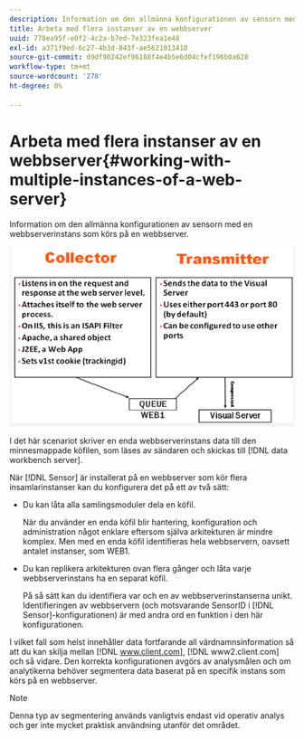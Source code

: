 ```yaml
---
description: Information om den allmänna konfigurationen av sensorn med en webbserverinstans som körs på en webbserver.
title: Arbeta med flera instanser av en webbserver
uuid: 778ea95f-e0f2-4c2a-b7ed-7e323fea1e48
exl-id: a371f9ed-6c27-4b3d-843f-ae5621013410
source-git-commit: d9df90242ef96188f4e4b5e6d04cfef196b0a628
workflow-type: tm+mt
source-wordcount: '278'
ht-degree: 0%

---
```


# Arbeta med flera instanser av en webbserver{#working-with-multiple-instances-of-a-web-server}

Information om den allmänna konfigurationen av sensorn med en webbserverinstans som körs på en webbserver.

![](assets/web_inst.png)

I det här scenariot skriver en enda webbserverinstans data till den minnesmappade köfilen, som läses av sändaren och skickas till [!DNL data workbench server].

När [!DNL Sensor] är installerat på en webbserver som kör flera insamlarinstanser kan du konfigurera det på ett av två sätt:

* Du kan låta alla samlingsmoduler dela en köfil.

   När du använder en enda köfil blir hantering, konfiguration och administration något enklare eftersom själva arkitekturen är mindre komplex. Men med en enda köfil identifieras hela webbservern, oavsett antalet instanser, som WEB1.

* Du kan replikera arkitekturen ovan flera gånger och låta varje webbserverinstans ha en separat köfil.

   På så sätt kan du identifiera var och en av webbserverinstanserna unikt. Identifieringen av webbservern (och motsvarande SensorID i [!DNL Sensor]-konfigurationen) är med andra ord en funktion i den här konfigurationen.

I vilket fall som helst innehåller data fortfarande all värdnamnsinformation så att du kan skilja mellan [!DNL www.client.com], [!DNL www2.client.com] och så vidare. Den korrekta konfigurationen avgörs av analysmålen och om analytikerna behöver segmentera data baserat på en specifik instans som körs på en webbserver.

>[!NOTE]
>
>Denna typ av segmentering används vanligtvis endast vid operativ analys och ger inte mycket praktisk användning utanför det området.
